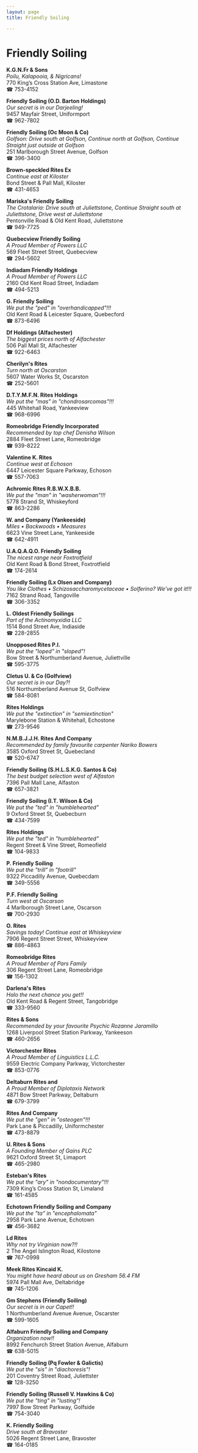 ```yaml
---
layout: page 
title: Friendly Soiling

---
```



# Friendly Soiling


 **K.G.N.Fr & Sons**  
_Poilu, Kalapooia, & Nigricans!_  
770 King’s Cross Station Ave, Limastone  
☎ 753-4152

**Friendly Soiling (O.D. Barton Holdings)**  
_Our secret is in our Darjeeling!_  
9457 Mayfair Street, Uniformport  
☎ 962-7802

**Friendly Soiling (Oc Moon & Co)**  
_Golfson: Drive south at Golfson, Continue north at Golfson, Continue Straight just outside at Golfson_  
251 Marlborough Street Avenue, Golfson  
☎ 396-3400

**Brown-speckled Rites Ex**  
_Continue east at Kiloster_  
Bond Street & Pall Mall, Kiloster  
☎ 431-4653

**Mariska's Friendly Soiling**  
_The Crotalaria: Drive south at Juliettstone, Continue Straight south at Juliettstone, Drive west at Juliettstone_  
Pentonville Road & Old Kent Road, Juliettstone  
☎ 949-7725

**Quebecview Friendly Soiling**  
_A Proud Member of Powers LLC_  
569 Fleet Street Street, Quebecview  
☎ 294-5602

**Indiadam Friendly Holdings**  
_A Proud Member of Powers LLC_  
2160 Old Kent Road Street, Indiadam  
☎ 494-5213

**G. Friendly Soiling**  
_We put the "ped" in "overhandicapped"!!!_  
Old Kent Road & Leicester Square, Quebecford  
☎ 873-6496

**Df Holdings (Alfachester)**  
_The biggest prices north of Alfachester_  
506 Pall Mall St, Alfachester  
☎ 922-6463

**Cherilyn's Rites**  
_Turn north at Oscarston_  
5607 Water Works St, Oscarston  
☎ 252-5601

**D.T.Y.M.F.N. Rites Holdings**  
_We put the "mas" in "chondrosarcomas"!!!_  
445 Whitehall Road, Yankeeview  
☎ 968-6996

**Romeobridge Friendly Incorporated**  
_Recommended by top chef Denisha Wilson_  
2884 Fleet Street Lane, Romeobridge  
☎ 939-8222

**Valentine K. Rites**  
_Continue west at Echoson_  
6447 Leicester Square Parkway, Echoson  
☎ 557-7063

**Achromic Rites R.B.W.X.B.B.**  
_We put the "man" in "washerwoman"!!!_  
5778 Strand St, Whiskeyford  
☎ 863-2286

**W. and Company (Yankeeside)**  
_Miles • Backwoods • Measures_  
6623 Vine Street Lane, Yankeeside  
☎ 642-4911

**U.A.Q.A.Q.O. Friendly Soiling**  
_The nicest range near Foxtrotfield_  
Old Kent Road & Bond Street, Foxtrotfield  
☎ 174-2614

**Friendly Soiling (Lx Olsen and Company)**  
_You like Clothes • Schizosaccharomycetaceae • Solferino? We've got it!!!_  
7162 Strand Road, Tangoville  
☎ 306-3352

**L. Oldest Friendly Soilings**  
_Part of the Actinomyxidia LLC_  
1514 Bond Street Ave, Indiaside  
☎ 228-2855

**Unopposed Rites P.I.**  
_We put the "loped" in "sloped"!_  
Bow Street & Northumberland Avenue, Juliettville  
☎ 595-3775

**Cletus U. & Co (Golfview)**  
_Our secret is in our Day?!_  
516 Northumberland Avenue St, Golfview  
☎ 584-8081

**Rites Holdings**  
_We put the "extinction" in "semiextinction"_  
Marylebone Station & Whitehall, Echostone  
☎ 273-9546

**N.M.B.J.J.H. Rites And Company**  
_Recommended by family favourite carpenter Nariko Bowers_  
3585 Oxford Street St, Quebecland  
☎ 520-6747

**Friendly Soiling (S.H.L.S.K.G. Santos & Co)**  
_The best budget selection west of Alfaston_  
7396 Pall Mall Lane, Alfaston  
☎ 657-3821

**Friendly Soiling (I.T. Wilson & Co)**  
_We put the "ted" in "humblehearted"_  
9 Oxford Street St, Quebecburn  
☎ 434-7599

**Rites Holdings**  
_We put the "ted" in "humblehearted"_  
Regent Street & Vine Street, Romeofield  
☎ 104-9833

**P. Friendly Soiling**  
_We put the "trill" in "footrill"_  
9322 Piccadilly Avenue, Quebecdam  
☎ 349-5556

**P.F. Friendly Soiling**  
_Turn west at Oscarson_  
4 Marlborough Street Lane, Oscarson  
☎ 700-2930

**O. Rites**  
_Savings today! 
Continue east at Whiskeyview_  
7906 Regent Street Street, Whiskeyview  
☎ 886-4863

**Romeobridge Rites**  
_A Proud Member of Pars Family_  
306 Regent Street Lane, Romeobridge  
☎ 156-1302

**Darlena's Rites**  
_Halo the next chance you get!!_  
Old Kent Road & Regent Street, Tangobridge  
☎ 333-9560

**Rites & Sons**  
_Recommended by your favourite Psychic Rozanne Jaramillo_  
1268 Liverpool Street Station Parkway, Yankeeson  
☎ 460-2656

**Victorchester Rites**  
_A Proud Member of Linguistics L.L.C._  
9559 Electric Company Parkway, Victorchester  
☎ 853-0776

**Deltaburn Rites and**  
_A Proud Member of Diplotaxis Network_  
4871 Bow Street Parkway, Deltaburn  
☎ 679-3799

**Rites And Company**  
_We put the "gen" in "osteogen"!!!_  
Park Lane & Piccadilly, Uniformchester  
☎ 473-8879

**U. Rites & Sons**  
_A Founding Member of Gains PLC_  
9621 Oxford Street St, Limaport  
☎ 465-2980

**Esteban's Rites**  
_We put the "ary" in "nondocumentary"!!!_  
7309 King’s Cross Station St, Limaland  
☎ 161-4585

**Echotown Friendly Soiling and Company**  
_We put the "ta" in "encephalomata"_  
2958 Park Lane Avenue, Echotown  
☎ 456-3682

**Ld Rites**  
_Why not try Virginian now?!!_  
2 The Angel Islington Road, Kilostone  
☎ 767-0998

**Meek Rites Kincaid K.**  
_You might have heard about us on Gresham 56.4 FM_  
5974 Pall Mall Ave, Deltabridge  
☎ 745-1206

**Gm Stephens (Friendly Soiling)**  
_Our secret is in our Capet!!_  
1 Northumberland Avenue Avenue, Oscarster  
☎ 599-1605

**Alfaburn Friendly Soiling and Company**  
_Organization now!!_  
8992 Fenchurch Street Station Avenue, Alfaburn  
☎ 638-5015

**Friendly Soiling (Pq Fowler & Galictis)**  
_We put the "sis" in "diachoresis"!_  
201 Coventry Street Road, Juliettster  
☎ 128-3250

**Friendly Soiling (Russell V. Hawkins & Co)**  
_We put the "ting" in "lusting"!_  
7997 Bow Street Parkway, Golfside  
☎ 754-3040

**K. Friendly Soiling**  
_Drive south at Bravoster_  
5026 Regent Street Lane, Bravoster  
☎ 164-0185

